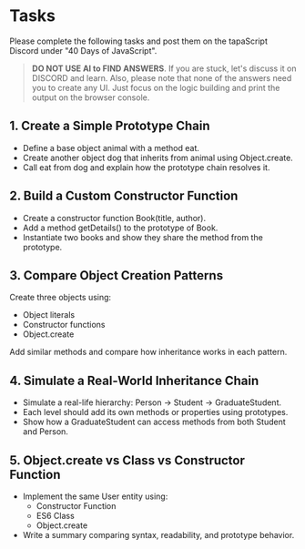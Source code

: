 # Tasks

Please complete the following tasks and post them on the tapaScript Discord under "40 Days of JavaScript".

> **DO NOT USE AI to FIND ANSWERS**. If you are stuck, let's discuss it on DISCORD and learn. Also, please note that none of the answers need you to create any UI. Just focus on the logic building and print the output on the browser console.

## 1. Create a Simple Prototype Chain

- Define a base object animal with a method eat.
- Create another object dog that inherits from animal using Object.create.
- Call eat from dog and explain how the prototype chain resolves it.

## 2. Build a Custom Constructor Function

- Create a constructor function Book(title, author).
- Add a method getDetails() to the prototype of Book.
- Instantiate two books and show they share the method from the prototype.

## 3. Compare Object Creation Patterns

Create three objects using:

- Object literals
- Constructor functions
- Object.create

Add similar methods and compare how inheritance works in each pattern.

## 4. Simulate a Real-World Inheritance Chain

- Simulate a real-life hierarchy: Person → Student → GraduateStudent.
- Each level should add its own methods or properties using prototypes.
- Show how a GraduateStudent can access methods from both Student and Person.

## 5. Object.create vs Class vs Constructor Function

- Implement the same User entity using:
  - Constructor Function
  - ES6 Class
  - Object.create
- Write a summary comparing syntax, readability, and prototype behavior.
